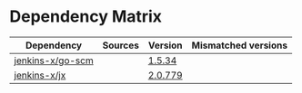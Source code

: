 # Dependency Matrix

Dependency | Sources | Version | Mismatched versions
---------- | ------- | ------- | -------------------
[jenkins-x/go-scm](https://github.com/jenkins-x/go-scm.git) |  | [1.5.34]() | 
[jenkins-x/jx](https://github.com/jenkins-x/jx.git) |  | [2.0.779](https://github.com/jenkins-x/jx/releases/tag/v2.0.779) | 
